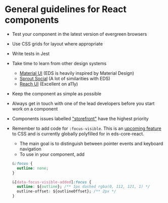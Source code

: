 # General guidelines for React components

- Test your component in the latest version of evergreen browsers
- Use CSS grids for layout where appropriate
- Write tests in Jest
- Take time to learn from other design systems
  - [Material UI](https://material-ui.com/) (EDS is heavily inspired by Material Design)
  - [Sprout Social](https://sproutsocial.com/seeds/components/) (A lot of similarities with EDS)
  - [Reach UI](https://reacttraining.com/reach-ui/) (Excellent on a11y)
- Keep the component as simple as possible
- Always get in touch with one of the lead developers before you start work on a component
- Components issues labelled ["storefront"](//github.com/equinor/design-system/issues?q=milestone%3A%22EDS+Core+React%22+label%3Astorefront) have the highest priority
- Remember to add code for `:focus-visible`. This is an [upcoming feature](https://css-tricks.com/almanac/selectors/f/focus-visible/) to CSS and is currently globally polyfilled for in eds-core-react.

  - The main goal is to distinguish between pointer events and keyboard navigation
  - To use in your component, add

  ```css
  &:focus {
    outline: none;
  }

  &[data-focus-visible-added]:focus {
    outline: ${outline}; /** 1px dashed rgba(0, 112, 121, 1) */
    outline-offset: ${outlineOffset}; /** 2px */
  }
  ```
